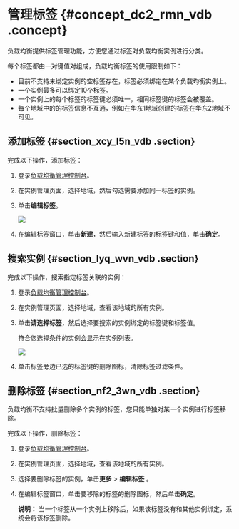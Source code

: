 # 管理标签 {#concept_dc2_rmn_vdb .concept}

负载均衡提供标签管理功能，方便您通过标签对负载均衡实例进行分类。

每个标签都由一对键值对组成，负载均衡标签的使用限制如下：

-   目前不支持未绑定实例的空标签存在，标签必须绑定在某个负载均衡实例上。
-   一个实例最多可以绑定10个标签。
-   一个实例上的每个标签的标签键必须唯一，相同标签键的标签会被覆盖。
-   每个地域中的的标签信息不互通，例如在华东1地域创建的标签在华东2地域不可见。

## 添加标签 {#section_xcy_l5n_vdb .section}

完成以下操作，添加标签：

1.  登录[负载均衡管理控制台](https://slbnew.console.aliyun.com/?spm=a2c4g.11186623.2.4.AgXzUe#/list/cn-hangzhou)。
2.  在实例管理页面，选择地域，然后勾选需要添加同一标签的实例。
3.  单击**编辑标签**。

    ![](http://static-aliyun-doc.oss-cn-hangzhou.aliyuncs.com/assets/img/4119/15481747742403_zh-CN.png)

4.  在编辑标签窗口，单击**新建**，然后输入新建标签的标签键和值，单击**确定**。

## 搜索实例 {#section_lyq_wvn_vdb .section}

完成以下操作，搜索指定标签关联的实例：

1.  登录[负载均衡管理控制台](https://slbnew.console.aliyun.com/?spm=a2c4g.11186623.2.4.AgXzUe#/list/cn-hangzhou)。
2.  在实例管理页面，选择地域，查看该地域的所有实例。
3.  单击**请选择标签**，然后选择要搜索的实例绑定的标签键和标签值。

    符合您选择条件的实例会显示在实例列表。

    ![](http://static-aliyun-doc.oss-cn-hangzhou.aliyuncs.com/assets/img/4119/15481747742417_zh-CN.png)

4.  单击标签旁边已选的标签键的删除图标，清除标签过滤条件。

## 删除标签 {#section_nf2_3wn_vdb .section}

负载均衡不支持批量删除多个实例的标签，您只能单独对某一个实例进行标签移除。

完成以下操作，删除标签：

1.  登录[负载均衡管理控制台](https://slbnew.console.aliyun.com/?spm=a2c4g.11186623.2.4.AgXzUe#/list/cn-hangzhou)。
2.  在实例管理页面，选择地域，查看该地域的所有实例。
3.  选择要删除标签的实例，单击**更多** \> **编辑标签** 。
4.  在编辑标签窗口，单击要移除的标签的删除图标，然后单击**确定**。

    **说明：** 当一个标签从一个实例上移除后，如果该标签没有和其他实例绑定，系统会将该标签删除。


